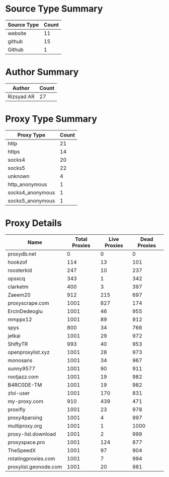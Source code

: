 # Source Type Summary

| Source Type | Count |
|-------------|-------|
| website | 11 |
| github | 15 |
| Github | 1 |


# Author Summary

| Author | Count |
|--------|-------|
| Rizsyad AR | 27 |


# Proxy Type Summary

| Proxy Type | Count |
|------------|-------|
| http | 21 |
| https | 14 |
| socks4 | 20 |
| socks5 | 22 |
| unknown | 4 |
| http_anonymous | 1 |
| socks4_anonymous | 1 |
| socks5_anonymous | 1 |


# Proxy Details

| Name | Total Proxies | Live Proxies | Dead Proxies |
|------|---------------|--------------|---------------|
| proxydb.net | 0 | 0 | 0 |
| hookzof | 114 | 13 | 101 |
| roosterkid | 247 | 10 | 237 |
| opsxcq | 343 | 1 | 342 |
| clarketm | 400 | 3 | 397 |
| Zaeem20 | 912 | 215 | 697 |
| proxyscrape.com | 1001 | 827 | 174 |
| ErcinDedeoglu | 1001 | 46 | 955 |
| mmppx12 | 1001 | 89 | 912 |
| spys | 800 | 34 | 766 |
| jetkai | 1001 | 29 | 972 |
| ShiftyTR | 993 | 40 | 953 |
| openproxylist.xyz | 1001 | 28 | 973 |
| monosans | 1001 | 34 | 967 |
| sunny9577 | 1001 | 90 | 911 |
| rootjazz.com | 1001 | 19 | 982 |
| B4RC0DE-TM | 1001 | 19 | 982 |
| zloi-user | 1001 | 170 | 831 |
| my-proxy.com | 910 | 439 | 471 |
| proxifly | 1001 | 23 | 978 |
| proxy4parsing | 1001 | 4 | 997 |
| multiproxy.org | 1001 | 1 | 1000 |
| proxy-list.download | 1001 | 2 | 999 |
| proxyspace.pro | 1001 | 124 | 877 |
| TheSpeedX | 1001 | 97 | 904 |
| rotatingproxies.com | 1001 | 7 | 994 |
| proxylist.geonode.com | 1001 | 20 | 981 |
